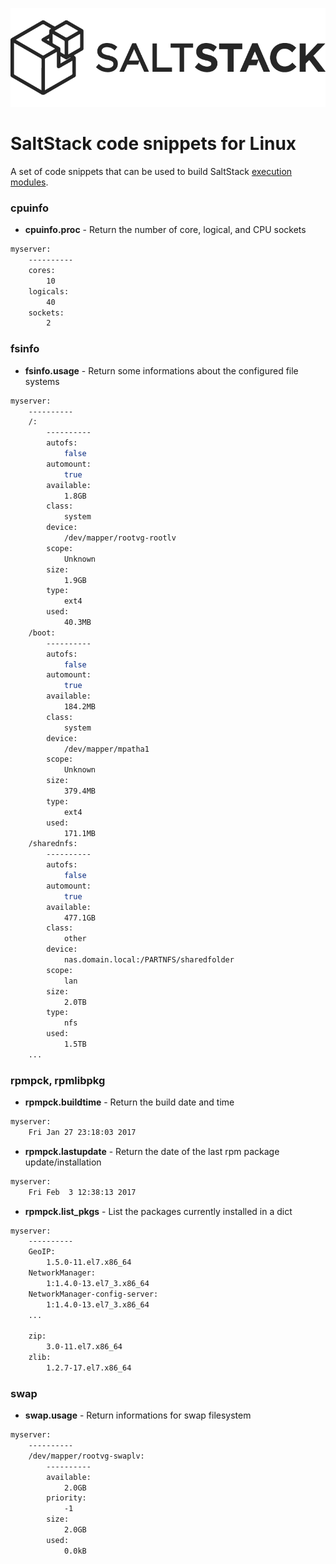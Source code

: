 ![](images/saltstack_horizontal_dark.png?raw=true)

# SaltStack code snippets for Linux

A set of code snippets that can be used to build SaltStack [execution modules][saltstackexec].

### cpuinfo
 * __cpuinfo.proc__ - Return the number of core, logical, and CPU sockets

```bash
myserver:
    ----------
    cores:
        10
    logicals:
        40
    sockets:
        2
```

### fsinfo
  * __fsinfo.usage__ - Return some informations about the configured file systems
```bash
myserver:
    ----------
    /:
        ----------
        autofs:
            false
        automount:
            true
        available:
            1.8GB
        class:
            system
        device:
            /dev/mapper/rootvg-rootlv
        scope:
            Unknown
        size:
            1.9GB
        type:
            ext4
        used:
            40.3MB
    /boot:
        ----------
        autofs:
            false
        automount:
            true
        available:
            184.2MB
        class:
            system
        device:
            /dev/mapper/mpatha1
        scope:
            Unknown
        size:
            379.4MB
        type:
            ext4
        used:
            171.1MB
    /sharednfs:
        ----------
        autofs:
            false
        automount:
            true
        available:
            477.1GB
        class:
            other
        device:
            nas.domain.local:/PARTNFS/sharedfolder
        scope:
            lan
        size:
            2.0TB
        type:
            nfs
        used:
            1.5TB
    ...
```

### rpmpck, rpmlibpkg
  * __rpmpck.buildtime__ - Return the build date and time
```bash
myserver:
    Fri Jan 27 23:18:03 2017
```

  * __rpmpck.lastupdate__ - Return the date of the last rpm package update/installation
```bash
myserver:
    Fri Feb  3 12:38:13 2017
```

  * __rpmpck.list_pkgs__ - List the packages currently installed in a dict
```bash
myserver:
    ----------
    GeoIP:
        1.5.0-11.el7.x86_64
    NetworkManager:
        1:1.4.0-13.el7_3.x86_64
    NetworkManager-config-server:
        1:1.4.0-13.el7_3.x86_64
    ...
 
    zip:
        3.0-11.el7.x86_64
    zlib:
        1.2.7-17.el7.x86_64

```

### swap

  * __swap.usage__ - Return informations for swap filesystem

```bash
myserver:
    ----------
    /dev/mapper/rootvg-swaplv:
        ----------
        available:
            2.0GB
        priority:
            -1
        size:
            2.0GB
        used:
            0.0kB
```

[saltstackexec]: https://docs.saltstack.com/en/latest/ref/modules/
